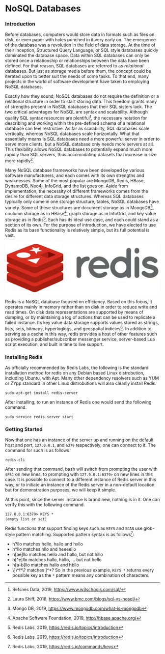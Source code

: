 NoSQL Databases
===============

### Introduction

Before databases, computers would store data in formats such as files on disk,
or even paper with holes punched in it very early on. The emergence of the
database was a revolution in the field of data storage. At the time of their inception,
Structured Query Language, or SQL style databases quickly dominated the database space.
Data within SQL databases can only be stored once a relationship or relationships between
the data have been defined. For that reason, SQL databases are referred to as *relational*
databases. But just as storage media before them, the concept could be iterated upon
to better suit the needs of some tasks. To that end, many projects in the world of
software development have taken to employing NoSQL databases.

Exactly how they sound, NoSQL databases do not require the definition or a relational structure
in order to start storing data. This freedom grants many of strengths present in NoSQL
databases that their SQL sisters lack. The two critical advantages for NoSQL are
syntax and scalability. Although quality SQL syntax resources are plentiful[^1], the
necessary notation for describing and working within the pre-defined schema of a
relational database can feel restrictive. As far as scalability, SQL databases scale
vertically, whereas NoSQL databases scale horizontally. What that essentially means is
SQL databases need a more powerful server in order to serve more clients, but a NoSQL
database only needs more servers at all. This flexibility allows NoSQL databases to
potentially expand much more rapidly than SQL servers, thus accomodating datasets that
increase in size more rapidly[^2].

Many NoSQL database frameworks have been developed by various software manufacturers,
and each comes with its own strengths and weaknesses. Some of the most popular are
MongoDB, Redis, HBase, DynamoDB, Neo4j, InfoGrid, and the list goes on. Aside from
implementation, the necessity of different frameworks comes from the desire for different
data storage structures. Whereas SQL databases typically only come in one storage structure,
tables, NoSQL databases have variety. Some of these structures are document storage as in
MongoDB[^3], coulumn storage as in HBase[^4], graph storage as in InfoGrid, and key value storage
as in Redis[^5]. Each has its ideal use case, and each could stand as a section of its own.
For the purpose of introduction, we have elected to use Redis as its base functionality is
relatively simple, but its full potential is vast.

![redis logo](./images/redis_logo.png)

Redis is a NoSQL database focused on efficiency. Based on this focus, it operates mainly in memory
rather than on disk in order to reduce write and read times. On disk data representations are supported
by means of dumping, or by maintaining a log of actions that can be used to replicate a failed instance.
Its key value data storage supports values stored as strings, lists, sets, bitmaps, hyperloglogs, and
geospatial indicies[^5]. In addition to serving as a cache in this way, redis provides a host of
other features such as providing a publisher/subscriber messenger service, server-based Lua script
execution, and built in time to live support.

### Installing Redis

As officially recommended by Redis Labs, the following is the standard installation method for redis on
any Debian based Linux distrobution, including Ubuntu, with Apt. Many other dependency resolvers such as
YUM or ZYpp standard in other Linux distrobutions will also cleanly install Redis.

~~~~~
sudo apt-get install redis-server
~~~~~

After installing, to run an instance of Redis one would send the following command.

~~~~~
sudo service redis-server start
~~~~~

### Getting Started

Now that one has an instance of the server up and running on the default host and port, `127.0.0.1`,
and `6379` respectively, one can connect to it. The command for such is as follows.

~~~~~
redis-cli
~~~~~

After sending that command, bash will switch from prompting the user with `$PS1` on new lines, to prompting with
`127.0.0.1:6379>` on new lines in this case. It is possible to connect to a different instance of Redis server
in this way, or to initiate an instance of the Redis server in a non-default location but for demonstration
purposes, we will keep it simple.

At this point, since the server instance is brand new, nothing is in it. One can verify this with the following
command.

~~~~~
127.0.0.1:6379> KEYS *
(empty list or set)
~~~~~

Redis functions that support finding keys such as `KEYS` and `SCAN` use glob-style pattern matching. Supported
pattern syntax is as follows[^6]:
* h?llo matches hello, hallo and hxllo
* h*llo matches hllo and heeeello
* h[ae]llo matches hello and hallo, but not hillo
* h[^e]llo matches hallo, hbllo, ... but not hello
* h[a-b]llo matches hallo and hbllo
* \\\]\\\^\\\*\\\? matches \]\^\*\?
So in the previous example, `KEYS *` returns every possible key as the `*` pattern means any combination of
characters.

[^1]: Refsnes Data, 2019, https://www.w3schools.com/sql/  
[^2]: Laura Shiff, 2018, https://www.bmc.com/blogs/sql-vs-nosql/  
[^3]: Mongo DB, 2019, https://www.mongodb.com/what-is-mongodb  
[^4]: Apache Software Foundation, 2019, http://hbase.apache.org/  
[^5]: Redis Labs, 2019, https://redis.io/topics/introduction
[^6]: Redis Labs, 2019,  https://redis.io/commands/keys
